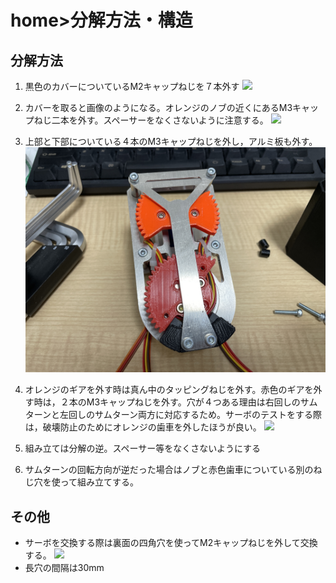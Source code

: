 # home>分解方法・構造
## 分解方法
1. 黒色のカバーについているM2キャップねじを７本外す
![](./images/IMG_4048.JPG)

1. カバーを取ると画像のようになる。オレンジのノブの近くにあるM3キャップねじ二本を外す。スペーサーをなくさないように注意する。
![](./images/IMG_4049.JPG)

1. 上部と下部についている４本のM3キャップねじを外し，アルミ板も外す。
![](./images/IMG_4050.JPG)

1. オレンジのギアを外す時は真ん中のタッピングねじを外す。赤色のギアを外す時は，２本のM3キャップねじを外す。穴が４つある理由は右回しのサムターンと左回しのサムターン両方に対応するため。サーボのテストをする際は，破壊防止のためにオレンジの歯車を外したほうが良い。
![](./images/IMG_4051.JPG)

1. 組み立ては分解の逆。スペーサー等をなくさないようにする
2. サムターンの回転方向が逆だった場合はノブと赤色歯車についている別のねじ穴を使って組み立てする。

## その他
- サーボを交換する際は裏面の四角穴を使ってM2キャップねじを外して交換する。
![](./images/IMG_4052.JPG)
- 長穴の間隔は30mm